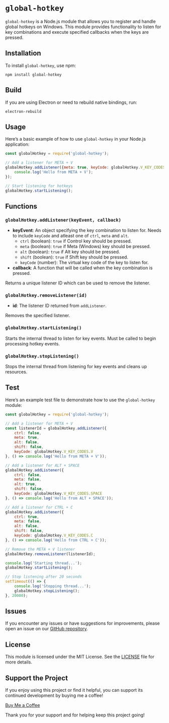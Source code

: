 # `global-hotkey`

`global-hotkey` is a Node.js module that allows you to register and handle global hotkeys on Windows. This module provides functionality to listen for key combinations and execute specified callbacks when the keys are pressed.

## Installation

To install `global-hotkey`, use npm:

```shell
npm install global-hotkey
```

## Build

If you are using Electron or need to rebuild native bindings, run:

```shell
electron-rebuild
```

## Usage

Here’s a basic example of how to use `global-hotkey` in your Node.js application:

```js
const globalHotkey = require('global-hotkey');

// Add a listener for META + V
globalHotkey.addListener({meta: true, keyCode: globalHotkey.V_KEY_CODES.V}, () => {
    console.log('Hello from META + V');
});

// Start listening for hotkeys
globalHotkey.startListening();
```

## Functions

### `globalHotkey.addListener(keyEvent, callback)`

- **keyEvent**: An object specifying the key combination to listen for. Needs to include `keyCode` and atleast one of `ctrl`, `meta` and `alt`.
    - `ctrl` (boolean): `true` if Control key should be pressed.
    - `meta` (boolean): `true` if Meta (Windows) key should be pressed.
    - `alt` (boolean): `true` if Alt key should be pressed.
    - `shift` (boolean): `true` if Shift key should be pressed.
    - `keyCode` (number): The virtual key code of the key to listen for.
- **callback**: A function that will be called when the key combination is pressed.

Returns a unique listener ID which can be used to remove the listener.

### `globalHotkey.removeListener(id)`

- **id**: The listener ID returned from `addListener`.

Removes the specified listener.

### `globalHotkey.startListening()`

Starts the internal thread to listen for key events. Must be called to begin processing hotkey events.

### `globalHotkey.stopListening()`

Stops the internal thread from listening for key events and cleans up resources.

## Test

Here’s an example test file to demonstrate how to use the `global-hotkey` module:

```js
const globalHotkey = require('global-hotkey');

// Add a listener for META + V
const listenerId = globalHotkey.addListener({
    ctrl: false,
    meta: true,
    alt: false,
    shift: false,
    keyCode: globalHotkey.V_KEY_CODES.V
}, () => console.log('Hello from META + V'));

// Add a listener for ALT + SPACE
globalHotkey.addListener({
    ctrl: false,
    meta: false,
    alt: true,
    shift: false,
    keyCode: globalHotkey.V_KEY_CODES.SPACE
}, () => console.log('Hello from ALT + SPACE'));

// Add a listener for CTRL + C
globalHotkey.addListener({
    ctrl: true,
    meta: false,
    alt: false,
    shift: false,
    keyCode: globalHotkey.V_KEY_CODES.C
}, () => console.log('Hello from CTRL + C'));

// Remove the META + V listener
globalHotkey.removeListener(listenerId);

console.log('Starting thread...');
globalHotkey.startListening();

// Stop listening after 20 seconds
setTimeout(() => {
    console.log('Stopping thread...');
    globalHotkey.stopListening();
}, 20000);
```

## Issues

If you encounter any issues or have suggestions for improvements, please open an issue on our [GitHub repository](https://github.com/muelphil/global-hotkey/issues).

## License

This module is licensed under the MIT License. See the [LICENSE](LICENSE) file for more details.

## Support the Project

If you enjoy using this project or find it helpful, you can support its continued development by buying me a coffee!

[Buy Me a Coffee](https://www.paypal.com/donate/?hosted_button_id=GH3HD9DSQ3US8)

Thank you for your support and for helping keep this project going!

